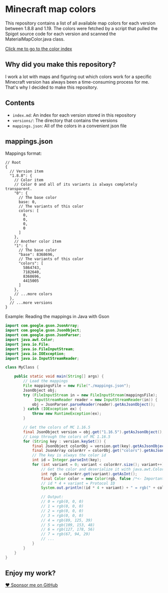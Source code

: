 # Minecraft map colors

This repository contains a list of all available map colors for each version between 1.8.8 and 1.19. The colors were fetched by a script that pulled
the Spigot source code for each version and scanned the MaterialMapColor.java class.

[Click me to go to the color index](index.md)

## Why did you make this repository?

I work a lot with maps and figuring out which colors work for a specific Minecraft version has always been a time-consuming process for me. That's why
I decided to make this repository.

## Contents

- `index.md`: An index for each version stored in this repository
- `versions/`: The directory that contains the versions
- `mappings.json`: All of the colors in a convenient json file

## mappings.json

Mappings format:

```json5
// Root
{
  // Version item
  "1.8.8": {
    // Color item
    // Color 0 and all of its variants is always completely transparent.
    "0": {
      // The base color
      base: 0,
      // The variants of this color
      colors: [
        0,
        0,
        0,
        0
      ]
    },
    // Another color item
    "1": {
      // The base color
      "base": 8368696,
      // The variants of this color
      "colors": [
        5864743,
        7182640,
        8368696,
        4415005
      ]
    },
    // ...more colors
  },
  // ...more versions
}
```

Example: Reading the mappings in Java with Gson

```java
import com.google.gson.JsonArray;
import com.google.gson.JsonObject;
import com.google.gson.JsonParser;
import java.awt.Color;
import java.io.File;
import java.io.FileInputStream;
import java.io.IOException;
import java.io.InputStreamReader;

class MyClass {

    public static void main(String[] args) {
        // Load the mappings
        File mappingsFile = new File("./mappings.json");
        JsonObject obj;
        try (FileInputStream in = new FileInputStream(mappingsFile);
             InputStreamReader reader = new InputStreamReader(in)) {
            obj = JsonParser.parseReader(reader).getAsJsonObject();
        } catch (IOException ex) {
            throw new RuntimeException(ex);
        }

        // Get the colors of MC 1.16.5
        final JsonObject version = obj.get("1.16.5").getAsJsonObject();
        // Loop through the colors of MC 1.16.5
        for (String key : version.keySet()) {
            final JsonObject colorObj = version.get(key).getAsJsonObject();
            final JsonArray colorArr = colorObj.get("colors").getAsJsonArray();
            // The key is always the color id
            int id = Integer.parseInt(key);
            for (int variant = 0; variant < colorArr.size(); variant++) {
                // Get the color and deserialize it with java.awt.Color
                int rgb = colorArr.get(variant).getAsInt();
                final Color color = new Color(rgb, false /*<- Important!*/);
                // id * 4 + variant = Protocol ID
                System.out.println((id * 4 + variant) + " = rgb(" + color.getRed() + ", " + color.getGreen() + ", " + color.getBlue() + ")");

                // Output:
                // 0 = rgb(0, 0, 0)
                // 1 = rgb(0, 0, 0)
                // 2 = rgb(0, 0, 0)
                // 3 = rgb(0, 0, 0)
                // 4 = rgb(89, 125, 39)
                // 5 = rgb(109, 153, 48)
                // 6 = rgb(127, 178, 56)
                // 7 = rgb(67, 94, 29)
                // ...
            }
        }
    }
}
```

## Enjoy my work?

[:heart: Sponsor me on GitHub](https://github.com/sponsors/cerus)